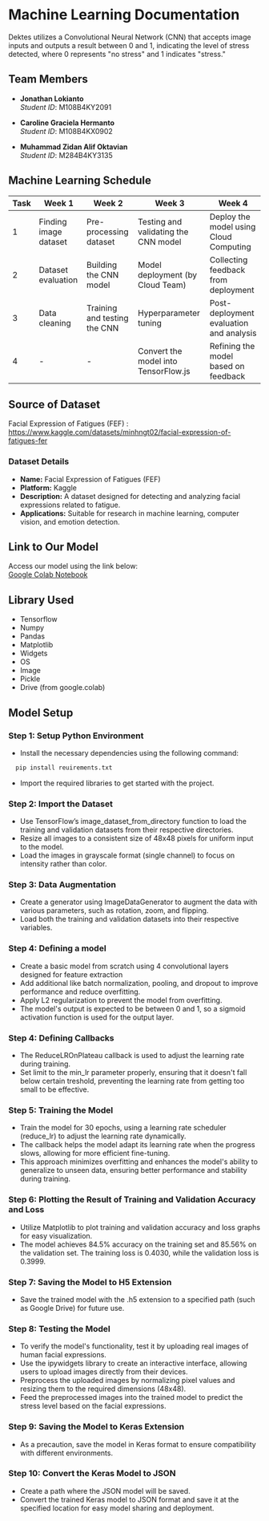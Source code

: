 # Machine Learning Documentation
Dektes utilizes a Convolutional Neural Network (CNN) that accepts image inputs and outputs a result between 0 and 1, indicating the level of stress detected, where 0 represents "no stress" and 1 indicates "stress."

## Team Members
- **Jonathan Lokianto**  
  *Student ID*: M108B4KY2091  

- **Caroline Graciela Hermanto**  
  *Student ID*: M108B4KX0902  

- **Muhammad Zidan Alif Oktavian**  
  *Student ID*: M284B4KY3135
  

## Machine Learning Schedule

| Task | Week 1                        | Week 2                        | Week 3                                | Week 4                                        |
|------|-------------------------------|-------------------------------|---------------------------------------|---------------------------------------------|
| 1    | Finding image dataset         | Pre-processing dataset        | Testing and validating the CNN model  | Deploy the model using Cloud Computing      |
| 2    | Dataset evaluation            | Building the CNN model        | Model deployment (by Cloud Team)      | Collecting feedback from deployment        |
| 3    | Data cleaning                 | Training and testing the CNN  | Hyperparameter tuning                | Post-deployment evaluation and analysis     |
| 4    | -                             | -                             | Convert the model into TensorFlow.js  | Refining the model based on feedback       |



## Source of Dataset
Facial Expression of Fatigues (FEF) : https://www.kaggle.com/datasets/minhngt02/facial-expression-of-fatigues-fer

### Dataset Details
- **Name:** Facial Expression of Fatigues (FEF)  
- **Platform:** Kaggle  
- **Description:** A dataset designed for detecting and analyzing facial expressions related to fatigue.  
- **Applications:** Suitable for research in machine learning, computer vision, and emotion detection.


## Link to Our Model
Access our model using the link below:  
[Google Colab Notebook](https://colab.research.google.com/drive/1Ok2q0rkfGDZz-zc0-T8-HTHhG6avFKvc?usp=sharing)


## Library Used
- Tensorflow
- Numpy
- Pandas
- Matplotlib
- Widgets
- OS
- Image
- Pickle
- Drive (from google.colab)


## Model Setup

### Step 1: Setup Python Environment
-  Install the necessary dependencies using the following command:
```python
  pip install reuirements.txt
```
-  Import the required libraries to get started with the project.


### Step 2: Import the Dataset
- Use TensorFlow’s image_dataset_from_directory function to load the training and validation datasets from their respective directories.
- Resize all images to a consistent size of 48x48 pixels for uniform input to the model.
- Load the images in grayscale format (single channel) to focus on intensity rather than color.


### Step 3: Data Augmentation
- Create a generator using ImageDataGenerator to augment the data with various parameters, such as rotation, zoom, and flipping.
- Load both the training and validation datasets into their respective variables.


### Step 4: Defining a model
- Create a basic model from scratch using 4 convolutional layers designed for feature extraction
- Add additional like batch normalization, pooling, and dropout to improve performance and reduce overfitting.
- Apply L2 regularization to prevent the model from overfitting.
- The model's output is expected to be between 0 and 1, so a sigmoid activation function is used for the output layer.


### Step 4: Defining Callbacks
- The ReduceLROnPlateau callback is used to adjust the learning rate during training.
- Set limit to the min_lr parameter properly, ensuring that it doesn't fall below certain treshold, preventing the learning rate from getting too small to be effective.


### Step 5: Training the Model
- Train the model for 30 epochs, using a learning rate scheduler (reduce_lr) to adjust the learning rate dynamically.
- The callback helps the model adapt its learning rate when the progress slows, allowing for more efficient fine-tuning.
- This approach minimizes overfitting and enhances the model's ability to generalize to unseen data, ensuring better performance and stability during training.


### Step 6: Plotting the Result of Training and Validation Accuracy and Loss
- Utilize Matplotlib to plot training and validation accuracy and loss graphs for easy visualization.
- The model achieves 84.5% accuracy on the training set and 85.56% on the validation set. The training loss is 0.4030, while the validation loss is 0.3999.


### Step 7: Saving the Model to H5 Extension 
- Save the trained model with the .h5 extension to a specified path (such as Google Drive) for future use.


### Step 8: Testing the Model
- To verify the model's functionality, test it by uploading real images of human facial expressions.
- Use the ipywidgets library to create an interactive interface, allowing users to upload images directly from their devices.
- Preprocess the uploaded images by normalizing pixel values and resizing them to the required dimensions (48x48).
- Feed the preprocessed images into the trained model to predict the stress level based on the facial expressions.

### Step 9: Saving the Model to Keras Extension 
- As a precaution, save the model in Keras format to ensure compatibility with different environments.

### Step 10: Convert the Keras Model to JSON 
- Create a path where the JSON model will be saved.
- Convert the trained Keras model to JSON format and save it at the specified location for easy model sharing and deployment.
